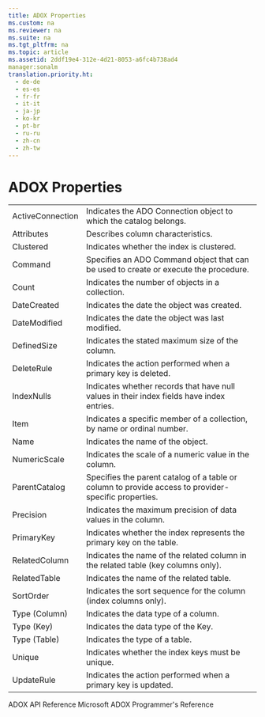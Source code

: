 ```yaml
---
title: ADOX Properties
ms.custom: na
ms.reviewer: na
ms.suite: na
ms.tgt_pltfrm: na
ms.topic: article
ms.assetid: 2ddf19e4-312e-4d21-8053-a6fc4b738ad4
manager:sonalm
translation.priority.ht: 
  - de-de
  - es-es
  - fr-fr
  - it-it
  - ja-jp
  - ko-kr
  - pt-br
  - ru-ru
  - zh-cn
  - zh-tw
---
```

# ADOX Properties
<?xml version="1.0" encoding="utf-8"?>
<developerReferenceWithoutSyntaxDocument xmlns="http://ddue.schemas.microsoft.com/authoring/2003/5" xmlns:xlink="http://www.w3.org/1999/xlink" xmlns:xsi="http://www.w3.org/2001/XMLSchema-instance" xsi:schemaLocation="http://ddue.schemas.microsoft.com/authoring/2003/5 http://dduestorage.blob.core.windows.net/ddueschema/developer.xsd">
  <introduction>
    <table xmlns:caps="http://schemas.microsoft.com/build/caps/2013/11">
      <tbody>
        <tr>
          <TD>
            <para>               <legacyLink xlink:href="25fff69b-7556-4a28-b6f5-600a4bb0f607">ActiveConnection</legacyLink>             </para>
          </TD>
          <TD>
            <para>Indicates the ADO <legacyBold>Connection</legacyBold> object to which the catalog belongs.</para>
          </TD>
        </tr>
        <tr>
          <TD>
            <para>               <legacyLink xlink:href="e3abb359-79a3-4c22-b3a8-2900817e0d23">Attributes</legacyLink>             </para>
          </TD>
          <TD>
            <para>Describes column characteristics.</para>
          </TD>
        </tr>
        <tr>
          <TD>
            <para>               <legacyLink xlink:href="9b62fb35-de43-425a-83ca-77af4e33fea9">Clustered</legacyLink>             </para>
          </TD>
          <TD>
            <para>Indicates whether the index is clustered.</para>
          </TD>
        </tr>
        <tr>
          <TD>
            <para>               <legacyLink xlink:href="bcc9146f-586f-4e69-9c10-863440c9cffa">Command</legacyLink>             </para>
          </TD>
          <TD>
            <para>Specifies an ADO <legacyBold>Command</legacyBold> object that can be used to create or execute the procedure.</para>
          </TD>
        </tr>
        <tr>
          <TD>
            <para>               <legacyLink xlink:href="da9ccd1f-d402-41a2-940c-45556fc5340d">Count</legacyLink>             </para>
          </TD>
          <TD>
            <para>Indicates the number of objects in a collection.</para>
          </TD>
        </tr>
        <tr>
          <TD>
            <para>               <legacyLink xlink:href="2bf4b00d-045c-444e-8af7-8af6297ed418">DateCreated</legacyLink>             </para>
          </TD>
          <TD>
            <para>Indicates the date the object was created.</para>
          </TD>
        </tr>
        <tr>
          <TD>
            <para>               <legacyLink xlink:href="fed09266-1547-4bda-9088-c254d81cc738">DateModified</legacyLink>             </para>
          </TD>
          <TD>
            <para>Indicates the date the object was last modified.</para>
          </TD>
        </tr>
        <tr>
          <TD>
            <para>               <legacyLink xlink:href="762b8937-c31c-4e90-bb85-506d991e8280">DefinedSize</legacyLink>             </para>
          </TD>
          <TD>
            <para>Indicates the stated maximum size of the column.</para>
          </TD>
        </tr>
        <tr>
          <TD>
            <para>               <legacyLink xlink:href="87bd4c0a-cae3-4007-a939-4193acaa00ac">DeleteRule</legacyLink>             </para>
          </TD>
          <TD>
            <para>Indicates the action performed when a primary key is deleted.</para>
          </TD>
        </tr>
        <tr>
          <TD>
            <para>               <legacyLink xlink:href="313b0bf7-3f37-4823-8fca-bd9c80e078a7">IndexNulls</legacyLink>             </para>
          </TD>
          <TD>
            <para>Indicates whether records that have null values in their index fields have index entries.</para>
          </TD>
        </tr>
        <tr>
          <TD>
            <para>               <legacyLink xlink:href="e11484bb-c5c7-42d8-9bb8-21572125d727">Item</legacyLink>             </para>
          </TD>
          <TD>
            <para>Indicates a specific member of a collection, by name or ordinal number.</para>
          </TD>
        </tr>
        <tr>
          <TD>
            <para>               <legacyLink xlink:href="81b92baf-b6b9-4f4e-9f33-4503795518cd">Name</legacyLink>             </para>
          </TD>
          <TD>
            <para>Indicates the name of the object.</para>
          </TD>
        </tr>
        <tr>
          <TD>
            <para>               <legacyLink xlink:href="573ee5d1-57c7-4a27-be79-a0e12944ad9b">NumericScale</legacyLink>             </para>
          </TD>
          <TD>
            <para>Indicates the scale of a numeric value in the column.</para>
          </TD>
        </tr>
        <tr>
          <TD>
            <para>               <legacyLink xlink:href="a0bb2ed8-d4cb-4f92-8de7-769bbe0e6273">ParentCatalog</legacyLink>             </para>
          </TD>
          <TD>
            <para>Specifies the parent catalog of a table or column to provide access to provider-specific properties.</para>
          </TD>
        </tr>
        <tr>
          <TD>
            <para>               <legacyLink xlink:href="0e0ecbbf-d7de-49d4-a128-5a519ecd54ba">Precision</legacyLink>             </para>
          </TD>
          <TD>
            <para>Indicates the maximum precision of data values in the column.</para>
          </TD>
        </tr>
        <tr>
          <TD>
            <para>               <legacyLink xlink:href="30185312-5e09-4804-852d-e505d660113a">PrimaryKey</legacyLink>             </para>
          </TD>
          <TD>
            <para>Indicates whether the index represents the primary key on the table.</para>
          </TD>
        </tr>
        <tr>
          <TD>
            <para>               <legacyLink xlink:href="2f2ca019-c785-4c08-beb1-3a2d3b47823e">RelatedColumn</legacyLink>             </para>
          </TD>
          <TD>
            <para>Indicates the name of the related column in the related table (key columns only).</para>
          </TD>
        </tr>
        <tr>
          <TD>
            <para>               <legacyLink xlink:href="cb54c6bc-2be2-40b1-bc11-90c10651b878">RelatedTable</legacyLink>             </para>
          </TD>
          <TD>
            <para>Indicates the name of the related table.</para>
          </TD>
        </tr>
        <tr>
          <TD>
            <para>               <legacyLink xlink:href="04510b19-9cb2-4895-b23b-f7790123eb04">SortOrder</legacyLink>             </para>
          </TD>
          <TD>
            <para>Indicates the sort sequence for the column (index columns only).</para>
          </TD>
        </tr>
        <tr>
          <TD>
            <para>               <legacyLink xlink:href="5c6718b6-f728-478a-8afb-5d17b0a91d1f">Type (Column)</legacyLink>             </para>
          </TD>
          <TD>
            <para>Indicates the data type of a column.</para>
          </TD>
        </tr>
        <tr>
          <TD>
            <para>               <legacyLink xlink:href="8ca2f1fd-eb1e-490c-a28b-67eda92e0fc7">Type (Key)</legacyLink>             </para>
          </TD>
          <TD>
            <para>Indicates the data type of the Key.</para>
          </TD>
        </tr>
        <tr>
          <TD>
            <para>               <legacyLink xlink:href="7b6e14bb-fb69-4d74-aaca-f5d380f4d887">Type (Table)</legacyLink>             </para>
          </TD>
          <TD>
            <para>Indicates the type of a table.</para>
          </TD>
        </tr>
        <tr>
          <TD>
            <para>               <legacyLink xlink:href="85fd4bd0-393b-4dc1-9d73-80dced4f2fbe">Unique</legacyLink>             </para>
          </TD>
          <TD>
            <para>Indicates whether the index keys must be unique.</para>
          </TD>
        </tr>
        <tr>
          <TD>
            <para>               <legacyLink xlink:href="f4e21060-40cb-4790-8611-4086a092dda2">UpdateRule</legacyLink>             </para>
          </TD>
          <TD>
            <para>Indicates the action performed when a primary key is updated.</para>
          </TD>
        </tr>
      </tbody>
    </table>
  </introduction>
  <relatedTopics>
<link xlink:href="ef700465-2e97-46e8-8213-2d662501e540">ADOX API Reference</link>
<link xlink:href="c6579b5b-a93e-48c5-8847-743fc4590cd2">Microsoft ADOX Programmer's Reference</link>
</relatedTopics>
</developerReferenceWithoutSyntaxDocument>